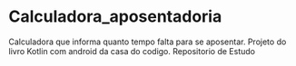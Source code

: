# Calculadora_aposentadoria
Calculadora que informa quanto tempo falta para se aposentar. Projeto do livro Kotlin com android da casa do codigo.
Repositorio de Estudo
